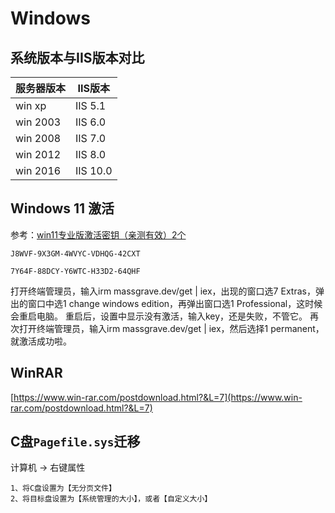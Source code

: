 # Windows

## 系统版本与IIS版本对比

服务器版本 | IIS版本
--- | ---
win xp   | IIS 5.1
win 2003 | IIS 6.0
win 2008 | IIS 7.0
win 2012 | IIS 8.0
win 2016 | IIS 10.0


## Windows 11 激活

参考：[win11专业版激活密钥（亲测有效）2个](https://zhuanlan.zhihu.com/p/637930518)

```
J8WVF-9X3GM-4WVYC-VDHQG-42CXT

7Y64F-88DCY-Y6WTC-H33D2-64QHF
```

打开终端管理员，输入irm massgrave.dev/get | iex，出现的窗口选7 Extras，弹出的窗口中选1 change windows edition，再弹出窗口选1 Professional，这时候会重启电脑。
重启后，设置中显示没有激活，输入key，还是失败，不管它。
再次打开终端管理员，输入irm massgrave.dev/get | iex，然后选择1 permanent，就激活成功啦。

## WinRAR

[https://www.win-rar.com/postdownload.html?&L=7](https://www.win-rar.com/postdownload.html?&L=7)

## C盘`Pagefile.sys`迁移

计算机 -> 右键属性
```
1、将C盘设置为【无分页文件】
2、将目标盘设置为【系统管理的大小】，或者【自定义大小】
```
